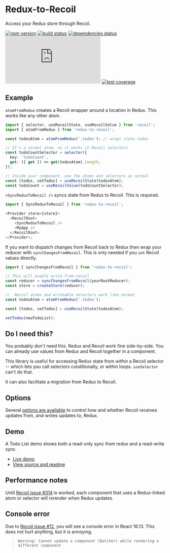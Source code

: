 # Redux-to-Recoil

Access your Redux store through Recoil.

[![npm version](https://img.shields.io/npm/v/redux-to-recoil.svg)](https://www.npmjs.com/package/redux-to-recoil)
[![build status](https://img.shields.io/travis/com/spautz/redux-to-recoil.svg)](https://travis-ci.com/spautz/redux-to-recoil)
[![dependencies status](https://img.shields.io/david/spautz/redux-to-recoil.svg)](https://david-dm.org/spautz/redux-to-recoil)
[![gzip size](http://img.badgesize.io/https://unpkg.com/redux-to-recoil@latest/dist/index.umd.js?compression=gzip)](https://bundlephobia.com/result?p=redux-to-recoil)
[![test coverage](https://img.shields.io/coveralls/github/spautz/redux-to-recoil.svg)](https://coveralls.io/github/spautz/redux-to-recoil)

## Example

`atomFromRedux` creates a Recoil wrapper around a location in Redux. This works like any other atom.

```typescript jsx
import { selector, useRecoilState, useRecoilValue } from 'recoil';
import { atomFromRedux } from 'redux-to-recoil';

const todosAtom = atomFromRedux('.todos'); // wraps state.todos

// It's a normal atom, so it works in Recoil selectors
const todoCountSelector = selector({
  key: 'todoCount',
  get: ({ get }) => get(todosAtom).length,
});

// Inside your component, use the atoms and selectors as normal
const [todos, setTodos] = useRecoilState(todosAtom);
const todoCount = useRecoilValue(todoCountSelector);
```

`<SyncReduxToRecoil />` syncs state from Redux to Recoil. This is required.

```typescript jsx
import { SyncReduxToRecoil } from 'redux-to-recoil';

<Provider store={store}>
  <RecoilRoot>
    <SyncReduxToRecoil />
    <MyApp />
  </RecoilRoot>
</Provider>;
```

If you want to dispatch changes from Recoil back to Redux then wrap your reducer with `syncChangesFromRecoil`.
This is only needed if you `set` Recoil values directly.

```typescript jsx
import { syncChangesFromRecoil } from 'redux-to-recoil';

// This will enable write-from-recoil
const reducer = syncChangesFromRecoil(yourRootReducer);
const store = createStore(reducer);
```

```typescript
//  Recoil atoms and writeable selectors work like normal
const todosAtom = atomFromRedux('.todos');

const [todos, setTodos] = useRecoilState(todosAtom);

setTodos(newTodoList);
```

## Do I need this?

You probably don't need this. Redux and Recoil work fine side-by-side. You can already use values from Redux and Recoil
together in a component.

This library is useful for accessing Redux state from _within_ a Recoil selector -- which lets you call selectors
conditionally, or within loops. `useSelector` can't do that.

It can also facilitate a migration from Redux to Recoil.

## Options

Several [options are available](https://github.com/spautz/redux-to-recoil/blob/master/src/options.ts#L2-L26) to control
how and whether Recoil receives updates from, and writes updates to, Redux.

## Demo

A Todo List demo shows both a read-only sync from redux and a read-write sync.

- [Live demo](https://spautz.github.io/redux-to-recoil)
- [View source and readme](https://github.com/spautz/redux-to-recoil/tree/master/demos/todo-list)

## Performance notes

Until [Recoil issue #314](https://github.com/facebookexperimental/Recoil/issues/314) is worked, each component that
uses a Redux-linked atom or selector will rerender when Redux updates.

## Console error

Due to [Recoil issue #12](https://github.com/facebookexperimental/Recoil/issues/12), you will see a console error in
React 16.13. This does not hurt anything, but it is annoying.

> `Warning: Cannot update a component (Batcher) while rendering a different component`

